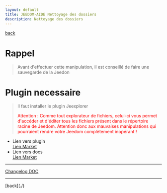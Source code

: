 ```yaml
---
layout: default
title: JEEDOM-AIDE Nettoyage des dossiers
description: Nettoyage des dossiers
---
```

[back](./)
# Rappel 
<blockquote>
Avant d'effectuer cette manipulation, il est conseillé de faire une sauvegarde de la Jeedon
    

</blockquote>

# Plugin necessaire
<blockquote>
Il faut installer le plugin Jeexplorer
    <p style="color:#FF0000";>Attention : Comme tout explorateur de fichiers, celui-ci vous permet d'accéder et d'éditer tous les fichiers présent dans le répertoire racine de Jeedom. Attention donc aux mauvaises manipulations qui pourraient rendre votre Jeedom complètement inopérant ! </p>
</blockquote>
<ul>
    <li>Lien vers plugin</li>
    <a href="https://www.jeedom.com/market/index.php?v=d&p=market&type=plugin&categorie=programming&&name=JeeXplorer">Lien Market</a>
    <li>Lien vers docs</li>
    <a href="https://kiboost.github.io/jeedom_docs/plugins/jeexplorer/fr_FR/">Lien Market</a>
</ul>



<hr />
<dl>
    <a href="https://github.com/JEALG/JEEDOM-Widget_JAG-doc/commits/master">Changelog DOC</a>
</dl>
<hr />
[back](./)
